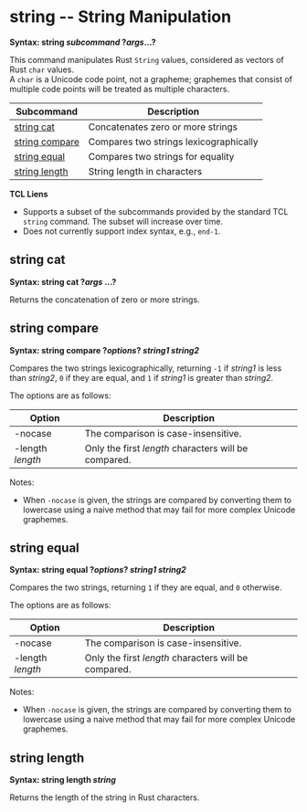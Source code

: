 # string -- String Manipulation

**Syntax: string *subcommand* ?*args*...?**

This command manipulates Rust `String` values, considered as vectors of Rust `char` values.  
A `char` is a Unicode code point, not a grapheme; graphemes that consist of multiple code
points will be treated as multiple characters.

| Subcommand                                  | Description                                    |
| ------------------------------------------- | ---------------------------------------------- |
| [string cat](#string-cat)                   | Concatenates zero or more strings              |
| [string compare](#string-compare)           | Compares two strings lexicographically         |
| [string equal](#string-equal)               | Compares two strings for equality              |
| [string length](#string-length)             | String length in characters                    |

**TCL Liens**

* Supports a subset of the subcommands provided by the standard TCL `string` command.  The
  subset will increase over time.
* Does not currently support index syntax, e.g., `end-1`.

## string cat

**Syntax: string cat ?*args* ...?**

Returns the concatenation of zero or more strings.

## string compare

**Syntax: string compare ?*options*? *string1* *string2***

Compares the two strings lexicographically, returning `-1` if *string1* is less than *string2*,
`0` if they are equal, and `1` if *string1* is greater than *string2*.

The options are as follows:

| Option           | Description                                          |
| ---------------- | ---------------------------------------------------- |
| -nocase          | The comparison is case-insensitive.                  |
| -length *length* | Only the first *length* characters will be compared. |

Notes:

* When `-nocase` is given, the strings are compared by converting them to lowercase using
  a naive method that may fail for more complex Unicode graphemes.

## string equal

**Syntax: string equal ?*options*? *string1* *string2***

Compares the two strings, returning `1` if they are equal, and `0` otherwise.

The options are as follows:

| Option           | Description                                          |
| ---------------- | ---------------------------------------------------- |
| -nocase          | The comparison is case-insensitive.                  |
| -length *length* | Only the first *length* characters will be compared. |

Notes:

* When `-nocase` is given, the strings are compared by converting them to lowercase using
  a naive method that may fail for more complex Unicode graphemes.

## string length

**Syntax: string length _string_**

Returns the length of the string in Rust characters.
